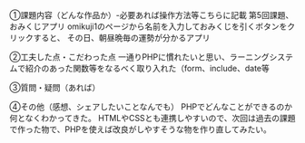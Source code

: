 ①課題内容（どんな作品か）-必要あれば操作方法等こちらに記載
第5回課題、おみくじアプリ
omikuji1のページから名前を入力しておみくじを引くボタンをクリックすると、
その日、朝昼晩毎の運勢が分かるアプリ

②工夫した点・こだわった点
一通りPHPに慣れたいと思い、ラーニングシステムで紹介のあった関数等をなるべく取り入れた（form、include、date等

③質問・疑問（あれば）

④その他（感想、シェアしたいことなんでも）
PHPでどんなことができるのか何となくわかってきた。
HTMLやCSSとも連携しやすいので、次回は過去の課題で作った物で、PHPを使えば改良がしやすそうな物を作り直してみたい。
